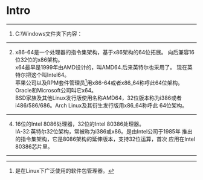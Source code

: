 # Intro
***
1. C:\Windows文件夹下内容：  
---
2. x86-64是一个处理器的指令集架构，基于x86架构的64位拓展。
向后兼容16位32位的x86架构。  
x64最早是1999年由AMD设计的，叫AMD64.后来英特尔也采用了。
现在英特尔把这个叫Intel64。  
苹果公司以及RPM套件管理员[^RPM套件管理员]用x86-64或者x86_64称呼此64位架构。
Oracle和Microsoft公司叫它x64。  
BSD家族及其他Linux发行版使用名称AMD64，32位版本称为i386或者
i486/586/686。Arch Linux及其衍生发行版用x86_64称呼此
64位架构。  
***
4. 16位的Intel 8086处理器，32位的Intel 80386处理器。  
IA-32:英特尔32位架构，常被称为i386或x86。是由Intel公司于1985年
推出的指令集架构，它是8086架构的延伸版本，支持32位运算，首次
应用在Intel 80386芯片里。

***
[^RPM套件管理员]:是在Linux下广泛使用的软件包管理器。